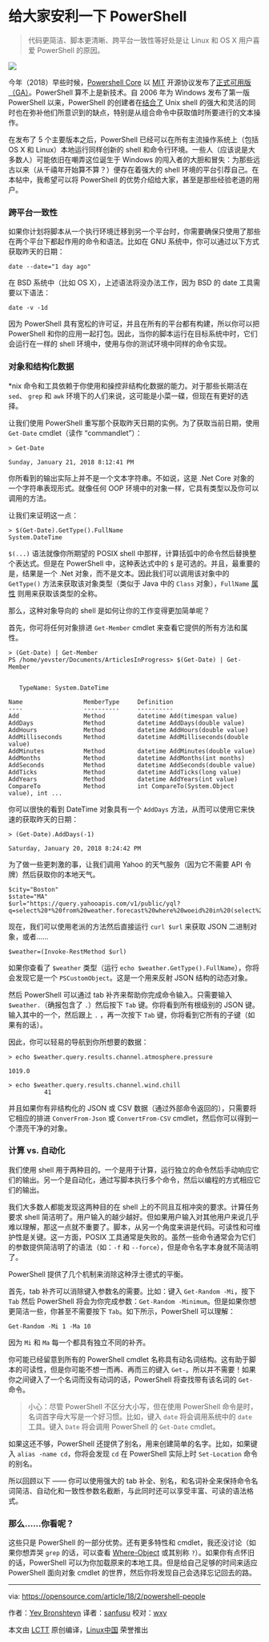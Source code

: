 给大家安利一下 PowerShell
======

> 代码更简洁、脚本更清晰、跨平台一致性等好处是让 Linux 和 OS X 用户喜爱 PowerShell 的原因。

![](https://opensource.com/sites/default/files/styles/image-full-size/public/lead-images/BUSINESS_lightbulbs.png?itok=pwp22hTw)

今年（2018）早些时候，[Powershell Core][1] 以 [MIT][3] 开源协议发布了[正式可用版（GA）][2]。PowerShell 算不上是新技术。自 2006 年为 Windows 发布了第一版 PowerShell 以来，PowerShell 的创建者在[结合了][4] Unⅸ shell 的强大和灵活的同时也在弥补他们所意识到的缺点，特别是从组合命令中获取值时所要进行的文本操作。

在发布了 5 个主要版本之后，PowerShell 已经可以在所有主流操作系统上（包括 OS X 和 Linux）本地运行同样创新的 shell 和命令行环境。一些人（应该说是大多数人）可能依旧在嘲弄这位诞生于 Windows 的闯入者的大胆和冒失：为那些远古以来（从千禧年开始算不算？）便存在着强大的 shell 环境的平台引荐自己。在本帖中，我希望可以将 PowerShell 的优势介绍给大家，甚至是那些经验老道的用户。

### 跨平台一致性

如果你计划将脚本从一个执行环境迁移到另一个平台时，你需要确保只使用了那些在两个平台下都起作用的命令和语法。比如在 GNU 系统中，你可以通过以下方式获取昨天的日期：

```
date --date="1 day ago"
```

在 BSD 系统中（比如 OS X），上述语法将没办法工作，因为 BSD 的 date 工具需要以下语法：

```
date -v -1d
```

因为 PowerShell 具有宽松的许可证，并且在所有的平台都有构建，所以你可以把 PowerShell 和你的应用一起打包。因此，当你的脚本运行在目标系统中时，它们会运行在一样的 shell 环境中，使用与你的测试环境中同样的命令实现。

### 对象和结构化数据

*nix 命令和工具依赖于你使用和操控非结构化数据的能力。对于那些长期活在 `sed`、 `grep` 和 `awk` 环境下的人们来说，这可能是小菜一碟，但现在有更好的选择。

让我们使用 PowerShell 重写那个获取昨天日期的实例。为了获取当前日期，使用 `Get-Date` cmdlet（读作 “commandlet”）：

```
> Get-Date                        

Sunday, January 21, 2018 8:12:41 PM
```

你所看到的输出实际上并不是一个文本字符串。不如说，这是 .Net Core 对象的一个字符串表现形式。就像任何 OOP 环境中的对象一样，它具有类型以及你可以调用的方法。

让我们来证明这一点：

```
> $(Get-Date).GetType().FullName
System.DateTime
```

`$(...)` 语法就像你所期望的 POSIX shell 中那样，计算括弧中的命令然后替换整个表达式。但是在 PowerShell 中，这种表达式中的 `$` 是可选的。并且，最重要的是，结果是一个 .Net 对象，而不是文本。因此我们可以调用该对象中的 `GetType()` 方法来获取该对象类型（类似于 Java 中的 `Class` 对象），`FullName` [属性][5] 则用来获取该类型的全称。

那么，这种对象导向的 shell 是如何让你的工作变得更加简单呢？

首先，你可将任何对象排进 `Get-Member` cmdlet 来查看它提供的所有方法和属性。

```
> (Get-Date) | Get-Member
PS /home/yevster/Documents/ArticlesInProgress> $(Get-Date) | Get-Member         


   TypeName: System.DateTime

Name                 MemberType     Definition                                 
----                 ----------     ----------                                 
Add                  Method         datetime Add(timespan value)               
AddDays              Method         datetime AddDays(double value)             
AddHours             Method         datetime AddHours(double value)            
AddMilliseconds      Method         datetime AddMilliseconds(double value)     
AddMinutes           Method         datetime AddMinutes(double value)          
AddMonths            Method         datetime AddMonths(int months)             
AddSeconds           Method         datetime AddSeconds(double value)          
AddTicks             Method         datetime AddTicks(long value)              
AddYears             Method         datetime AddYears(int value)               
CompareTo            Method         int CompareTo(System.Object value), int ...
```

你可以很快的看到 DateTime 对象具有一个 `AddDays` 方法，从而可以使用它来快速的获取昨天的日期：

```
> (Get-Date).AddDays(-1)

Saturday, January 20, 2018 8:24:42 PM
```

为了做一些更刺激的事，让我们调用 Yahoo 的天气服务（因为它不需要 API 令牌）然后获取你的本地天气。

```
$city="Boston"
$state="MA"
$url="https://query.yahooapis.com/v1/public/yql?q=select%20*%20from%20weather.forecast%20where%20woeid%20in%20(select%20woeid%20from%20geo.places(1)%20where%20text%3D%22${city}%2C%20${state}%22)&format=json&env=store%3A%2F%2Fdatatables.org%2Falltableswithkeys"
```

现在，我们可以使用老派的方法然后直接运行 `curl $url` 来获取 JSON 二进制对象，或者……

```
$weather=(Invoke-RestMethod $url)
```

如果你查看了 `$weather` 类型（运行 `echo $weather.GetType().FullName`），你将会发现它是一个 `PSCustomObject`。这是一个用来反射 JSON 结构的动态对象。

然后 PowerShell 可以通过 tab 补齐来帮助你完成命令输入。只需要输入 `$weather.`（确报包含了 `.`）然后按下 `Tab` 键。你将看到所有根级别的 JSON 键。输入其中的一个，然后跟上 `.` ，再一次按下 `Tab` 键，你将看到它所有的子键（如果有的话）。

因此，你可以轻易的导航到你所想要的数据：

```
> echo $weather.query.results.channel.atmosphere.pressure                         
1019.0

> echo $weather.query.results.channel.wind.chill                                 41
```

并且如果你有非结构化的 JSON 或 CSV 数据（通过外部命令返回的），只需要将它相应的排进 `ConverFrom-Json` 或 `ConvertFrom-CSV` cmdlet，然后你可以得到一个漂亮干净的对象。

### 计算 vs. 自动化

我们使用 shell 用于两种目的。一个是用于计算，运行独立的命令然后手动响应它们的输出。另一个是自动化，通过写脚本执行多个命令，然后以编程的方式相应它们的输出。

我们大多数人都能发现这两种目的在 shell 上的不同且互相冲突的要求。计算任务要求 shell 简洁明了。用户输入的越少越好。但如果用户输入对其他用户来说几乎难以理解，那这一点就不重要了。脚本，从另一个角度来讲是代码。可读性和可维护性是关键。这一方面，POSIX 工具通常是失败的。虽然一些命令通常会为它们的参数提供简洁明了的语法（如：`-f` 和 `--force`），但是命令名字本身就不简洁明了。

PowerShell 提供了几个机制来消除这种浮士德式的平衡。

首先，tab 补齐可以消除键入参数名的需要。比如：键入 `Get-Random -Mi`，按下 `Tab` 然后 PowerShell 将会为你完成参数：`Get-Random -Minimum`。但是如果你想更简洁一些，你甚至不需要按下 `Tab`。如下所示，PowerShell 可以理解：

```
Get-Random -Mi 1 -Ma 10
```

因为 `Mi` 和 `Ma` 每一个都具有独立不同的补齐。

你可能已经留意到所有的 PowerShell cmdlet 名称具有动名词结构。这有助于脚本的可读性，但是你可能不想一而再、再而三的键入 `Get-`。所以并不需要！如果你之间键入了一个名词而没有动词的话，PowerShell 将查找带有该名词的 `Get-` 命令。

> 小心：尽管 PowerShell 不区分大小写，但在使用 PowerShell 命令是时，名词首字母大写是一个好习惯。比如，键入 `date` 将会调用系统中的 `date` 工具。键入 `Date` 将会调用 PowerShell 的 `Get-Date` cmdlet。

如果这还不够，PowerShell 还提供了别名，用来创建简单的名字。比如，如果键入 `alias -name cd`，你将会发现 `cd` 在 PowerShell 实际上时 `Set-Location` 命令的别名。

所以回顾以下 —— 你可以使用强大的 tab 补全、别名，和名词补全来保持命令名词简洁、自动化和一致性参数名截断，与此同时还可以享受丰富、可读的语法格式。

### 那么……你看呢？

这些只是 PowerShell 的一部分优势。还有更多特性和 cmdlet，我还没讨论（如果你想弄哭 `grep` 的话，可以查看 [Where-Object][6] 或其别称 `?`）。如果你有点怀旧的话，PowerShell 可以为你加载原来的本地工具。但是给自己足够的时间来适应 PowerShell 面向对象 cmdlet 的世界，然后你将发现自己会选择忘记回去的路。


--------------------------------------------------------------------------------

via: https://opensource.com/article/18/2/powershell-people

作者：[Yev Bronshteyn][a]
译者：[sanfusu](https://github.com/sanfusu)
校对：[wxy](https://github.com/wxy)

本文由 [LCTT](https://github.com/LCTT/TranslateProject) 原创编译，[Linux中国](https://linux.cn/) 荣誉推出

[a]:https://opensource.com/users/yevster
[1]:https://github.com/PowerShell/PowerShell/blob/master/README.md
[2]:https://blogs.msdn.microsoft.com/powershell/2018/01/10/powershell-core-6-0-generally-available-ga-and-supported/
[3]:https://spdx.org/licenses/MIT
[4]:http://www.jsnover.com/Docs/MonadManifesto.pdf
[5]:https://docs.microsoft.com/en-us/dotnet/csharp/programming-guide/classes-and-structs/properties
[6]:https://docs.microsoft.com/en-us/powershell/module/microsoft.powershell.core/where-object?view=powershell-6
